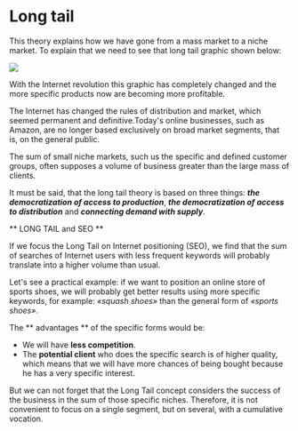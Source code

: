 # Long tail

This theory explains how we have gone from a mass market to a niche market. To explain that we need to see that long tail graphic shown below: 

![](https://memeburn-ssl-sndytsvoxozgokstuvcm.netdna-ssl.com/wp-content/uploads/Long-Tail.jpg)

With the Internet revolution this graphic has completely changed and the more specific products now are becoming more profitable. 

The Internet has changed the rules of distribution and market, which seemed permanent and definitive.Today's online businesses, such as Amazon, are no longer based exclusively on broad market segments, that is, on the general public.

The sum of small niche markets, such us the specific and defined customer groups, often supposes a volume of business greater than the large mass of clients.

It must be said, that the long tail theory is based on three things: **_the democratization of access to production_**, **_the democratization of access to distribution_** and **_connecting demand with supply_**.

** LONG TAIL and SEO **

If we focus the Long Tail on Internet positioning (SEO), we find that the sum of searches of Internet users with less frequent keywords will probably translate into a higher volume than usual. 

Let's see a practical example: if we want to position an online store of sports shoes, we will probably get better results using more specific keywords, for example: _«squash shoes»_ than the general form of _«sports shoes»_.

The ** advantages ** of the specific forms would be:

- We will have **less competition**.
- The **potential client** who does the specific search is of higher quality, which means that we will have more chances of being bought because he has a very specific interest.

But we can not forget that the Long Tail concept considers the success of the business in the sum of those specific niches. Therefore, it is not convenient to focus on a single segment, but on several, with a cumulative vocation.
